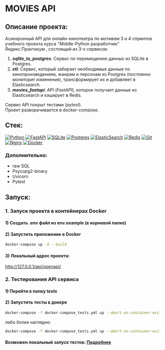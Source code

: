 # MOVIES API

## Описание проекта:
Aсинхронный API для онлайн-кинотеатра *по мотивам* 3 и 4 спринтов учебного проекта
курса "Мiddlе-Pуthоn разработчик" Яндекс.Практикум , состоящий из 3-x сервисов:
1. ***sqlite_to_postgres***: Cервис по перемещению данных из SQLite в Postgres.
2. ***etl***: Cервис, который забирает необходимые данные по кинопроизведениям, жанрам и персонам из Postgres (постоянно мониторит изменения), трансформирует их и добавляет в Elasticsearch.
3. ***movies_fastapi***: API (*FastAPI*), которое получает данные из Elasticsearch и кэширует в Redis.

Cервис API покрыт тестами (*pytest*).  
Проект разворачивается в docker-compose.  

## Стек:
[![Python](https://img.shields.io/badge/python-3670A0?style=for-the-badge&logo=python&logoColor=ffdd54)](https://www.python.org/)
[![FastAPI](https://img.shields.io/badge/FastAPI-005571?style=for-the-badge&logo=fastapi)](https://fastapi.tiangolo.com/)
[![SQLite](https://img.shields.io/badge/sqlite-%2307405e.svg?style=for-the-badge&logo=sqlite&logoColor=white)](https://www.sqlite.org/)
[![Postgres](https://img.shields.io/badge/postgres-%23316192.svg?style=for-the-badge&logo=postgresql&logoColor=white)](https://www.postgresql.org)
[![ElasticSearch](https://img.shields.io/badge/-ElasticSearch-005571?style=for-the-badge&logo=elasticsearch)](https://www.elastic.co/elasticsearch)
[![Redis](https://img.shields.io/badge/redis-%23DD0031.svg?style=for-the-badge&logo=redis&logoColor=white)](https://redis.io/)
[![Git](https://img.shields.io/badge/git-%23F05033.svg?style=for-the-badge&logo=git&logoColor=white)](https://git-scm.com/)
[![Nginx](https://img.shields.io/badge/nginx-%23009639.svg?style=for-the-badge&logo=nginx&logoColor=white)](https://www.nginx.com)
[![Docker](https://img.shields.io/badge/docker-%230db7ed.svg?style=for-the-badge&logo=docker&logoColor=white)](https://www.docker.com)

### Дополнительно:
- raw SQL
- Psycopg2-binary
- Uvicorn
- Pytest

## Запуск:
### 1. Запуск проекта в контейнерах Docker

#### 1) Создать .env файл из env.example (в корневой папке)

#### 2) Запустить приложение в Docker
```bash
docker-compose up -d --build
```
#### 3) Локальный адрес проекта:

http://127.0.0.1/api/openapi/

### 2. Тестирования API сервиса

#### 1) Перейти в папку *tests*
#### 2) Запустить тесты в докере
```bash
docker-compose -f docker-compose_tests.yml up --abort-on-container-exit --exit-code-from tests
```
либо более наглядно:
```bash
docker-compose -f docker-compose_tests.yml up --abort-on-container-exit --exit-code-from tests && docker-compose -f docker-compose_tests.yml logs tests
```
#### Возможен локальный запуск тестов: [Подробнее](tests/README.md)
